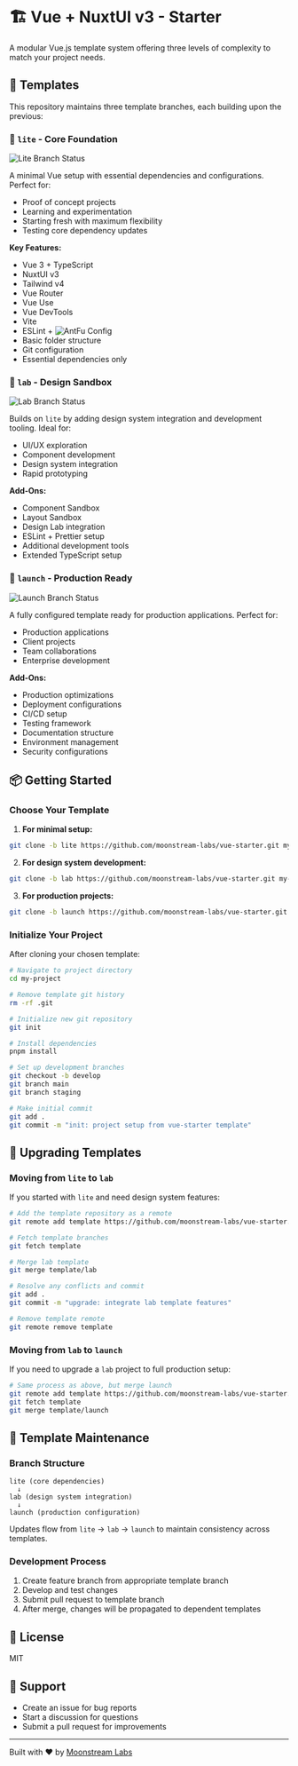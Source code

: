 # 🏗️ Vue + NuxtUI v3 - Starter

A modular Vue.js template system offering three levels of complexity to match your project needs.

## 🧱 Templates

This repository maintains three template branches, each building upon the previous:

### 🐣 `lite` - Core Foundation

![Lite Branch Status](https://img.shields.io/badge/status-maintained-brightgreen)

A minimal Vue setup with essential dependencies and configurations. Perfect for:

- Proof of concept projects
- Learning and experimentation
- Starting fresh with maximum flexibility
- Testing core dependency updates

**Key Features:**

- Vue 3 + TypeScript
- NuxtUI v3
- Tailwind v4
- Vue Router
- Vue Use
- Vue DevTools
- Vite
- ESLint + ![AntFu Config](https://github.com/antfu/eslint-config)
- Basic folder structure
- Git configuration
- Essential dependencies only

### 🧪 `lab` - Design Sandbox

![Lab Branch Status](https://img.shields.io/badge/status-maintained-brightgreen)

Builds on `lite` by adding design system integration and development tooling. Ideal for:

- UI/UX exploration
- Component development
- Design system integration
- Rapid prototyping

**Add-Ons:**

- Component Sandbox
- Layout Sandbox
- Design Lab integration
- ESLint + Prettier setup
- Additional development tools
- Extended TypeScript setup

### 🚀 `launch` - Production Ready

![Launch Branch Status](https://img.shields.io/badge/status-maintained-brightgreen)

A fully configured template ready for production applications. Perfect for:

- Production applications
- Client projects
- Team collaborations
- Enterprise development

**Add-Ons:**

- Production optimizations
- Deployment configurations
- CI/CD setup
- Testing framework
- Documentation structure
- Environment management
- Security configurations

## 📦 Getting Started

### Choose Your Template

1. **For minimal setup:**

```bash
git clone -b lite https://github.com/moonstream-labs/vue-starter.git my-project
```

2. **For design system development:**

```bash
git clone -b lab https://github.com/moonstream-labs/vue-starter.git my-project
```

3. **For production projects:**

```bash
git clone -b launch https://github.com/moonstream-labs/vue-starter.git my-project
```

### Initialize Your Project

After cloning your chosen template:

```bash
# Navigate to project directory
cd my-project

# Remove template git history
rm -rf .git

# Initialize new git repository
git init

# Install dependencies
pnpm install

# Set up development branches
git checkout -b develop
git branch main
git branch staging

# Make initial commit
git add .
git commit -m "init: project setup from vue-starter template"
```

## 🔄 Upgrading Templates

### Moving from `lite` to `lab`

If you started with `lite` and need design system features:

```bash
# Add the template repository as a remote
git remote add template https://github.com/moonstream-labs/vue-starter.git

# Fetch template branches
git fetch template

# Merge lab template
git merge template/lab

# Resolve any conflicts and commit
git add .
git commit -m "upgrade: integrate lab template features"

# Remove template remote
git remote remove template
```

### Moving from `lab` to `launch`

If you need to upgrade a `lab` project to full production setup:

```bash
# Same process as above, but merge launch
git remote add template https://github.com/moonstream-labs/vue-starter.git
git fetch template
git merge template/launch
```

## 📝 Template Maintenance

### Branch Structure

```
lite (core dependencies)
  ↓
lab (design system integration)
  ↓
launch (production configuration)
```

Updates flow from `lite` → `lab` → `launch` to maintain consistency across templates.

### Development Process

1. Create feature branch from appropriate template branch
2. Develop and test changes
3. Submit pull request to template branch
4. After merge, changes will be propagated to dependent templates

## 📜 License

MIT

## 💬 Support

- Create an issue for bug reports
- Start a discussion for questions
- Submit a pull request for improvements

---
Built with ❤️ by [Moonstream Labs](https://github.com/moonstream-labs)